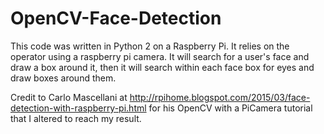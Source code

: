 # OpenCV-Face-Detection

This code was written in Python 2 on a Raspberry Pi.
It relies on the operator using a raspberry pi camera.
It will search for a user's face and draw a box around it, then it will search within each face box for eyes and draw boxes around them.

Credit to Carlo Mascellani at http://rpihome.blogspot.com/2015/03/face-detection-with-raspberry-pi.html for his OpenCV with a PiCamera tutorial that I altered to reach my result.
